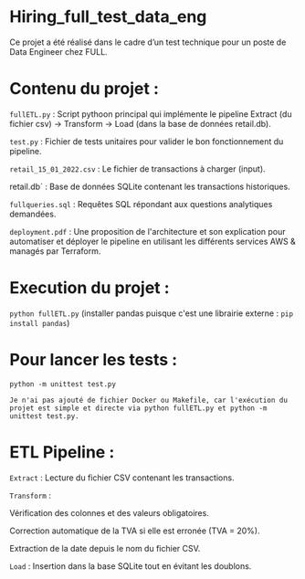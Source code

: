 # Hiring_full_test_data_eng 

Ce projet a été réalisé dans le cadre d’un test technique pour un poste de Data Engineer chez FULL.

 # Contenu du projet :
`fullETL.py` : Script pythoon principal qui implémente le pipeline Extract (du fichier csv) → Transform   → Load (dans la base de données retail.db).

`test.py` : Fichier de tests unitaires pour valider le bon fonctionnement du pipeline.

`retail_15_01_2022.csv` : Le fichier de transactions à charger (input).

retail.db` : Base de données SQLite contenant les transactions historiques.

`fullqueries.sql` : Requêtes SQL répondant aux questions analytiques demandées.

 `deployment.pdf` : Une proposition de l'architecture et son explication pour automatiser et déployer le pipeline en utilisant les différents services AWS & managés par Terraform.

# Execution du projet : 

`python fullETL.py` (installer pandas puisque c'est une librairie externe : `pip install pandas`)

# Pour lancer les tests :

`python -m unittest test.py`

`Je n'ai pas ajouté de fichier Docker ou Makefile, car l'exécution du projet est simple et directe via python fullETL.py et python -m unittest test.py.`

# ETL Pipeline :

`Extract` : Lecture du fichier CSV contenant les transactions.

`Transform` :

Vérification des colonnes et des valeurs obligatoires.

Correction automatique de la TVA si elle est erronée (TVA = 20%).

Extraction de la date depuis le nom du fichier CSV.

`Load` : Insertion dans la base SQLite tout en évitant les doublons.
